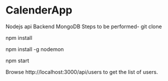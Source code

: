 # CalenderApp
Nodejs api Backend MongoDB 
Steps to be performed-
git clone <thisrepo>

npm install

npm install -g nodemon

npm start

Browse http://localhost:3000/api/users to get the list of users.
